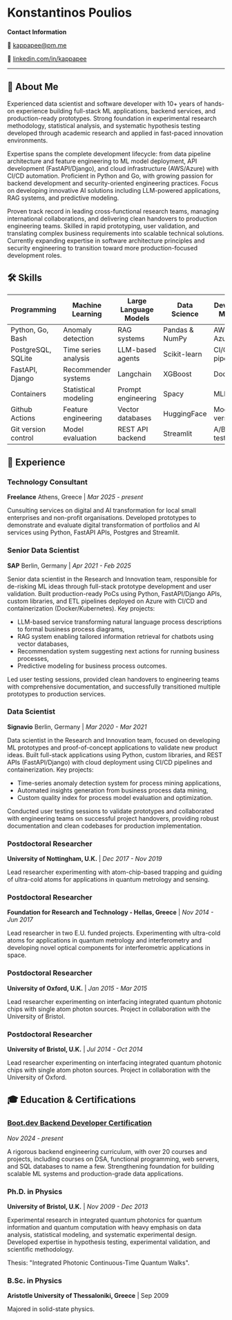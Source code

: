# Konstantinos Poulios

**Contact Information**

📧 [kappapee@pm.me](mailto:kappapee@pm.me)

💼 [linkedin.com/in/kappapee](https://www.linkedin.com/in/kappapee/)

---

## 🚀 About Me

Experienced data scientist and software developer with 10+ years of hands-on experience building full-stack ML applications, backend services, and production-ready prototypes. Strong foundation in experimental research methodology, statistical analysis, and systematic hypothesis testing developed through academic research and applied in fast-paced innovation environments.

Expertise spans the complete development lifecycle: from data pipeline architecture and feature engineering to ML model deployment, API development (FastAPI/Django), and cloud infrastructure (AWS/Azure) with CI/CD automation. Proficient in Python and Go, with growing passion for backend development and security-oriented engineering practices. Focus on developing innovative AI solutions including LLM-powered applications, RAG systems, and predictive modeling.

Proven track record in leading cross-functional research teams, managing international collaborations, and delivering clean handovers to production engineering teams. Skilled in rapid prototyping, user validation, and translating complex business requirements into scalable technical solutions. Currently expanding expertise in software architecture principles and security engineering to transition toward more production-focused development roles. 

## 🛠️ Skills

| **Programming** | **Machine Learning** | **Large Language Models** | **Data Science** | **DevOps & MLOps** |
| --- | --- | --- | --- | --- |
| Python, Go, Bash | Anomaly detection | RAG systems | Pandas & NumPy | AWS, Azure |
| PostgreSQL, SQLite | Time series analysis | LLM-based agents | Scikit-learn | CI/CD pipelines |
| FastAPI, Django | Recommender systems | Langchain | XGBoost | Docker |
| Containers | Statistical modeling | Prompt engineering | Spacy | MLFlow |
| Github Actions | Feature engineering | Vector databases | HuggingFace | Model versioning |
| Git version control | Model evaluation | REST API backend | Streamlit | A/B testing |

## 💼 Experience

### Technology Consultant
**Freelance** Athens, Greece | *Mar 2025 - present*

Cunsulting services on digital and AI transformation for local small enterprises and non-profit organisations. Developed prototypes to demonstrate and evaluate digital transformation of portfolios and AI services using Python, FastAPI APIs, Postgres and Streamlit.

### Senior Data Scientist
**SAP** Berlin, Germany | *Apr 2021 - Feb 2025*

Senior data scientist in the Research and Innovation team, responsible for de-risking ML ideas through full-stack prototype development and user validation. Built production-ready PoCs using Python, FastAPI/Django APIs, custom libraries, and ETL pipelines deployed on Azure with CI/CD and containerization (Docker/Kubernetes). Key projects:

- LLM-based service transforming natural language process descriptions to formal business process diagrams,
- RAG system enabling tailored information retrieval for chatbots using vector databases,
- Recommendation system suggesting next actions for running business processes,
- Predictive modeling for business process outcomes.

Led user testing sessions, provided clean handovers to engineering teams with comprehensive documentation, and successfully transitioned multiple prototypes to production services. 

### Data Scientist
**Signavio** Berlin, Germany | *Mar 2020 - Mar 2021*

Data scientist in the Research and Innovation team, focused on developing ML prototypes and proof-of-concept applications to validate new product ideas. Built full-stack applications using Python, custom libraries, and REST APIs (FastAPI/Django) with cloud deployment using CI/CD pipelines and containerization. Key projects:

- Time-series anomaly detection system for process mining applications,
- Automated insights generation from business process data mining,
- Custom quality index for process model evaluation and optimization.

Conducted user testing sessions to validate prototypes and collaborated with engineering teams on successful project handovers, providing robust documentation and clean codebases for production implementation. 

### Postdoctoral Researcher
**University of Nottingham, U.K.** | *Dec 2017 - Nov 2019*

Lead researcher experimenting with atom-chip-based trapping and guiding of ultra-cold atoms for applications in quantum metrology and sensing.

### Postdoctoral Researcher
**Foundation for Research and Technology - Hellas, Greece** | *Nov 2014 - Jun 2017*

Lead researcher in two E.U. funded projects. Experimenting with ultra-cold atoms for applications in quantum metrology and interferometry and developing novel optical components for interferometric applications in space.

### Postdoctoral Researcher
**University of Oxford, U.K.** | *Jan 2015 - Mar 2015*

Lead researcher experimenting on interfacing integrated quantum photonic chips with single atom photon sources. Project in collaboration with the University of Bristol.

### Postdoctoral Researcher
**University of Bristol, U.K.** | *Jul 2014 - Oct 2014*

Lead researcher experimenting on interfacing integrated quantum photonic chips with single atom photon sources. Project in collaboration with the University of Oxford.

## 🎓 Education & Certifications

### [Boot.dev Backend Developer Certification](https://www.boot.dev/u/kappapee)
*Nov 2024 - present*

A rigorous backend engineering curriculum, with over 20 courses and projects, including courses on DSA, functional programming, web servers, and SQL databases to name a few. Strengthening foundation for building scalable ML systems and production-grade data applications. 

### Ph.D. in Physics
**University of Bristol, U.K.** | *Nov 2009 - Dec 2013*

Experimental research in integrated quantum photonics for quantum information and quantum computation with heavy emphasis on data analysis, statistical modeling, and systematic experimental design. Developed expertise in hypothesis testing, experimental validation, and scientific methodology. 

Thesis: "Integrated Photonic Continuous-Time Quantum Walks".

### B.Sc. in Physics
**Aristotle University of Thessaloniki, Greece** | Sep 2009

Majored in solid-state physics.

